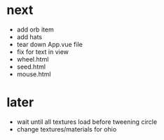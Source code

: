 # next
- add orb item
- add hats
- tear down App.vue file
- fix for text in view
- wheel.html
- seed.html
- mouse.html

# later
- wait until all textures load before tweening circle
- change textures/materials for ohio
